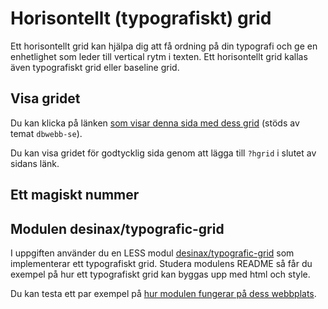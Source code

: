 Horisontellt (typografiskt) grid
=========================

Ett horisontellt grid kan hjälpa dig att få ordning på din typografi och ge en enhetlighet som leder till vertical rytm i texten. Ett horisontellt grid kallas även typografiskt grid eller baseline grid.



Visa gridet
-------------------------

Du kan klicka på länken [som visar denna sida med dess grid](verktyg/horisontellt-grid?hgrid) (stöds av temat `dbwebb-se`).

Du kan visa gridet för godtycklig sida genom att lägga till `?hgrid` i slutet av sidans länk.



Ett magiskt nummer
-------------------------







Modulen desinax/typografic-grid
-------------------------

I uppgiften använder du en LESS modul [desinax/typografic-grid](https://github.com/desinax/typografic-grid/) som implementerar ett typografiskt grid. Studera modulens README så får du exempel på hur ett typografiskt grid kan byggas upp med html och style.

Du kan testa ett par exempel på [hur modulen fungerar på dess webbplats](https://desinax.github.io/typografic-grid/htdocs/).

